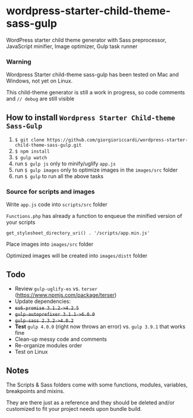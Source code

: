 # wordpress-starter-child-theme-sass-gulp
WordPress starter child theme generator with Sass preprocessor, JavaScript minifier, Image optimizer, Gulp task runner

### **Warning**
Wordpress Starter child-theme sass-gulp has been tested on Mac and Windows, not yet on Linux.

This child-theme generator is still a work in progress, so code comments and `// debug` are still visible

## How to install `Wordpress Starter Child-theme Sass-Gulp`
1. `$ git clone https://github.com/giorgioriccardi/wordpress-starter-child-theme-sass-gulp.git`
2. `$ npm install`
3. `$ gulp watch`
4. run `$ gulp js` only to minify/uglify `app.js`
5. run `$ gulp images` only to optimize images in the `images/src` folder
6. run `$ gulp` to run all the above tasks

### Source for scripts and images
Write `app.js` code into `scripts/src` folder

`Functions.php` has already a function to enqueue the minified version of your scripts
```
get_stylesheet_directory_uri() . '/scripts/app.min.js'
```
Place images into `images/src` folder

Optimized images will be created into `images/distt` folder

## Todo
- Review `gulp-uglify-es` vs. `terser` (https://www.npmjs.com/package/terser)
- Update dependencies:
- ~~`es6-promise 3.1.2->4.2.5`~~
- ~~`gulp-autoprefixer 3.1.1->6.0.0`~~
- ~~`gulp-sass 2.3.2->4.0.2`~~
- **Test** `gulp 4.0.0` (right now throws an error) vs. `gulp 3.9.1` that works fine
- Clean-up messy code and comments
- Re-organize modules order
- Test on Linux

## Notes
The Scripts & Sass folders come with some functions, modules, variables, breakpoints and mixins.

They are there just as a reference and they should be deleted and/or customized to fit your project needs upon bundle build.